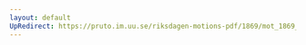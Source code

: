 ```yaml
---
layout: default
UpRedirect: https://pruto.im.uu.se/riksdagen-motions-pdf/1869/mot_1869__ak__320/mot_1869__ak__320-001.pdf
---
```


